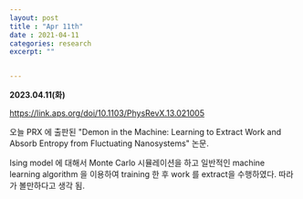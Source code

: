 ```yaml
---
layout: post
title : "Apr 11th"
date : 2021-04-11
categories: research
excerpt: ""


---
```




**2023.04.11(화)**



https://link.aps.org/doi/10.1103/PhysRevX.13.021005

오늘 PRX 에 출판된 "Demon in the Machine: Learning to Extract Work and Absorb Entropy from Fluctuating Nanosystems" 논문.

Ising model 에 대해서 Monte Carlo 시뮬레이션을 하고 일반적인 machine learning algorithm 을 이용하여 training 한 후 work 를 extract을 수행하였다. 따라가 볼만하다고 생각 됨. 






<!-- ![](https://jinhong-park.github.io/journal2/images/2023-04-10-lunch.png) -->


